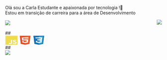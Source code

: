 Olá sou a Carla Estudante e apaixonada por tecnologia !🤗 <br>
 Estou em transição de carreira para a área de Desenvolvimento
                
 
<div>
<a href="https://github.com/Carlacp85/github-readme-stats">
  <img height="150cm" align="center" src="https://github-readme-stats.vercel.app/api?username=Carlacp85&show_icons=false&theme=dracula" />
</a>
<a href="https://github.com/Carlacp85/convoychat">
  <img height="150cm" align="right" src="https://github-readme-stats.vercel.app/api/top-langs/?username=Carlacp85&layout=compact&theme=dracula" />
</a>
 </div>
 <br>
 ##
 
 <div>
<img align="center" alt="Js" height="30" width="40" src="https://raw.githubusercontent.com/devicons/devicon/master/icons/javascript/javascript-plain.svg">
<img align="center" alt="HTML" height="30" width="40" src="https://raw.githubusercontent.com/devicons/devicon/master/icons/html5/html5-original.svg">  
<img align="center" alt="CSS" height="30" width="40" src="https://raw.githubusercontent.com/devicons/devicon/master/icons/css3/css3-original.svg"
   </div>
 <br>
 ##
<div> 
 <a href="https://www.linkedin.com/in/carla-pereira-4b0a5986/" target="_blank"><img src="https://img.shields.io/badge/-LinkedIn-%230077B5?style=for-the-badge&logo=linkedin&logoColor=white" target="_blank"></a> 
  </div>
